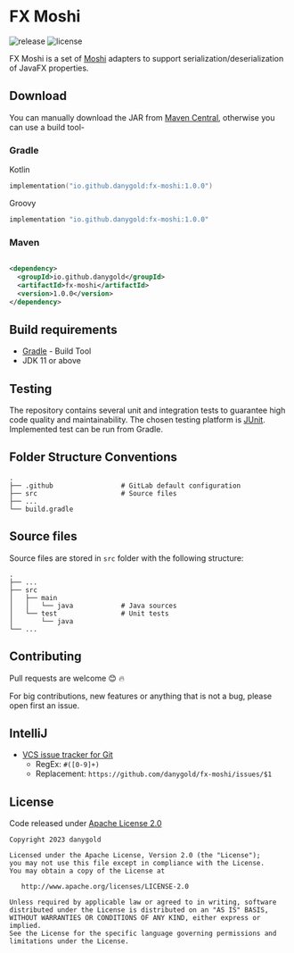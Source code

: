 # FX Moshi

![release](https://img.shields.io/badge/version-1.0.0-yellow)
![license](https://img.shields.io/badge/License-Apache_2.0-blue)

FX Moshi is a set of [Moshi](https://github.com/square/moshi) adapters to support serialization/deserialization of
JavaFX properties.

## Download

You can manually download the JAR from
[Maven Central](https://repo1.maven.org/maven2/io/danygold/danygold/fx-moshi/), otherwise you can use a build tool-

### Gradle

Kotlin

```kotlin
implementation("io.github.danygold:fx-moshi:1.0.0")
```

Groovy

```groovy
implementation "io.github.danygold:fx-moshi:1.0.0"
```

### Maven

```xml

<dependency>
  <groupId>io.github.danygold</groupId>
  <artifactId>fx-moshi</artifactId>
  <version>1.0.0</version>
</dependency>
```

## Build requirements

- [Gradle](https://gradle.org/) - Build Tool
- JDK 11 or above

## Testing

The repository contains several unit and integration tests to guarantee high code quality and maintainability. The
chosen testing platform is [JUnit](https://junit.org/junit5/). Implemented test can be run from Gradle.

## Folder Structure Conventions

    .
    ├── .github                 # GitLab default configuration
    ├── src                     # Source files
    ├── ...
    └── build.gradle

## Source files

Source files are stored in `src` folder with the following structure:

    .
    ├── ...
    ├── src                    
    │   ├── main
    │   │   └── java            # Java sources
    │   └── test                # Unit tests
    │       └── java            
    └── ...

## Contributing

Pull requests are welcome :blush: :fire:

For big contributions, new features or anything that is not a bug, please open first an issue.

## IntelliJ

* [VCS issue tracker for Git](https://www.jetbrains.com/help/idea/handling-issues.html)
  * RegEx: ```#([0-9]+)```
  * Replacement: ```https://github.com/danygold/fx-moshi/issues/$1```

## License

Code released under [Apache License 2.0](https://github.com/danygold/fx-moshi/blob/master/LICENSE)

    Copyright 2023 danygold

    Licensed under the Apache License, Version 2.0 (the "License");
    you may not use this file except in compliance with the License.
    You may obtain a copy of the License at

       http://www.apache.org/licenses/LICENSE-2.0

    Unless required by applicable law or agreed to in writing, software
    distributed under the License is distributed on an "AS IS" BASIS,
    WITHOUT WARRANTIES OR CONDITIONS OF ANY KIND, either express or implied.
    See the License for the specific language governing permissions and
    limitations under the License.